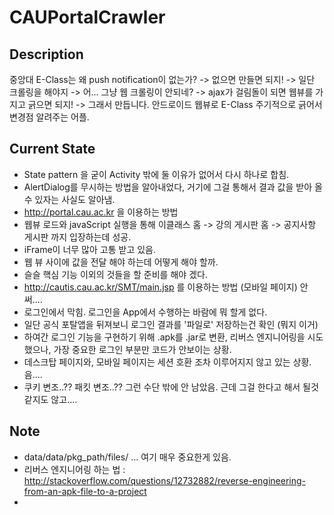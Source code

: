 CAUPortalCrawler
================
## Description
중앙대 E-Class는 왜 push notification이 없는가? ->  없으면 만들면 되지! -> 일단 크롤링을 해야지 -> 어... 그냥 웹  크롤링이 안되네? ->  ajax가 걸림돌이 되면 웹뷰를 가지고 긁으면 되지! -> 그래서 만듭니다. 안드로이드 웹뷰로 E-Class  주기적으로 긁어서 변경점 알려주는 어플.

## Current State
 * State pattern 을 굳이 Activity 밖에 둘 이유가 없어서 다시 하나로 합침.
 * AlertDialog를 무시하는 방법을 알아내었다, 거기에 그걸 통해서 결과 값을 받아 올 수 있자는 사실도 알아냄.
 * http://portal.cau.ac.kr 을 이용하는 방법  
  * 웹뷰 로드와 javaScript 실행을 통해 이클래스 홈 -> 강의 게시판 홈 -> 공지사항 게시판 까지 입장하는데 성공.  
  * iFrame이 너무 많아 고통 받고 있음.  
  * 웹 뷰 사이에 값을 전달 해야 하는데 어떻게 해야 할까.
  * 슬슬 핵심 기능 이외의 것들을 할 준비를 해야 겠다.
 * http://cautis.cau.ac.kr/SMT/main.jsp 를 이용하는 방법 (모바일 페이지)  안써....
  * 로그인에서 막힘. 로그인을 App에서 수행하는 바람에 뭐 할게 없다.
  * 일단 공식 포탈앱을 뒤져보니 로그인 결과를 '파일로' 저장하는건 확인 (뭐지 이거)
  * 하여간 로그인 기능을 구현하기 위해 .apk를 .jar로 변환, 리버스 엔지니어링을 시도했으나, 가장 중요한 로그인 부분만 코드가 안보이는 상황.
  * 데스크탑 페이지와, 모바일 페이지는 세션 호환 조차 이루어지지 않고 있는 상황. 음....
  * 쿠키 변조..?? 패킷 변조..?? 그런 수단 밖에 안 남았음. 근데 그걸 한다고 해서 될것 같지도 않고....
 
## Note
 * data/data/pkg_path/files/ ... 여기 매우 중요한게 있음.
 * 리버스 엔지니어링 하는 법 : http://stackoverflow.com/questions/12732882/reverse-engineering-from-an-apk-file-to-a-project
 * 
